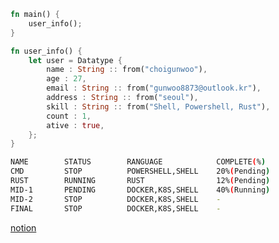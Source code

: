 ```rust
fn main() {
    user_info();
}

fn user_info() {
    let user = Datatype {
        name : String :: from("choigunwoo"),
        age : 27,
        email : String :: from("gunwoo8873@outlook.kr"),
        address : String :: from("seoul"),
        skill : String :: from("Shell, Powershell, Rust"),
        count : 1,
        ative : true,
    };
}
```
```bash
NAME        STATUS        RANGUAGE            COMPLETE(%)
CMD         STOP          POWERSHELL,SHELL    20%(Pending)
RUST        RUNNING       RUST                12%(Pending)
MID-1       PENDING       DOCKER,K8S,SHELL    40%(Running)
MID-2       STOP          DOCKER,K8S,SHELL    -
FINAL       STOP          DOCKER,K8S,SHELL    -
```
[notion](https://gunwoo8873.notion.site/Home-815249bf872b4cabb900895ad0dd31ff?pvs=4)
<!--
**gunwoo8873/gunwoo8873** is a ✨ _special_ ✨ repository because its `README.md` (this file) appears on your GitHub profile.

Here are some ideas to get you started:

- 🔭 I’m currently working on ...
- 🌱 I’m currently learning ...
- 👯 I’m looking to collaborate on ...
- 🤔 I’m looking for help with ...
- 💬 Ask me about ...
- 📫 How to reach me: ...
- 😄 Pronouns: ...
- ⚡ Fun fact: ...
-->
